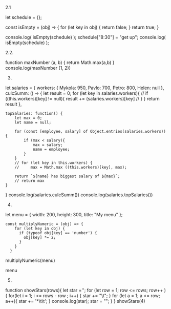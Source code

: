 2.1 

let schedule = {};

const isEmpty = (obj) => {
    for (let key in obj) {
      return false;
    }
    return true;
  }

  console.log( isEmpty(schedule) ); 
  schedule["8:30"] = "get up";
  console.log( isEmpty(schedule) );

2.2. 

function maxNumber (a, b) {
return Math.max(a,b)
}
  console.log(maxNumber (1, 2))

3.

let salaries = { 
    workers: {
    Mykola: 950,
    Pavlo:  700, 
    Petro:  800,
    Helen: null
    },
    culcSumm: () => {
        let result = 0; 
        for (let key in salaries.workers){
    //  if ((this.workers)[key] != null){
            result += (salaries.workers)[key]
    // } 
        }
        return result
    },

    topSalaries: function() {
        let max = 0;
        let name = null;

        for (const [employee, salary] of Object.entries(salaries.workers))  {
            if (max < salary){
                max = salary;
                name = employee;
            }
        }
        // for (let key in this.workers) {
        //     max = Math.max ((this.workers)[key], max);
        
        return `${name} has biggest salary of ${max}`;
        // return max
    }
}
console.log(salaries.culcSumm())
console.log(salaries.topSalaries())


4.

let menu = { 
      width: 200, 
      height: 300, 
      title: "My menu" 
    };
    
    const multiplyNumeric = (obj) => {
        for (let key in obj) {
          if (typeof obj[key] == 'number') {
            obj[key] *= 2;
          }
        }
      }

  multiplyNumeric(menu)

  menu

5. 

function showStars(rows){
    let star ='';
    for (let row = 1; row <= rows; row++ ){
           for(let i = 1; i <= rows - row ; i++) {
            star += "\t";
     } 
     for (let a = 1; a <= row; a++){
         star += '*\t\t';
     }
     console.log(star);
     star = ""; 
    }
}
   showStars(4)
